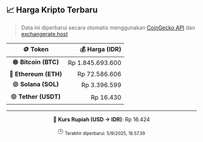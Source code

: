 

<!-- HARGA_KRIPTO -->
## 📈 Harga Kripto Terbaru

> Data ini diperbarui secara otomatis menggunakan [CoinGecko API](https://www.coingecko.com/) dan [exchangerate.host](https://exchangerate.host/)

<div align="center">

| 🪙 Token | 💰 Harga (IDR) |
|:------:|---------------:|
| 🟠 **Bitcoin (BTC)**   | Rp 1.845.693.600 |
| 🔵 **Ethereum (ETH)**  | Rp 72.586.606 |
| 🟣 **Solana (SOL)**    | Rp 3.396.599 |
| 🟢 **Tether (USDT)**   | Rp 16.430 |

---

💱 **Kurs Rupiah (USD → IDR)**: Rp 16.424

🕒 <sub>Terakhir diperbarui: 5/9/2025, 18.57.39</sub>

</div>
<!-- /HARGA_KRIPTO -->
